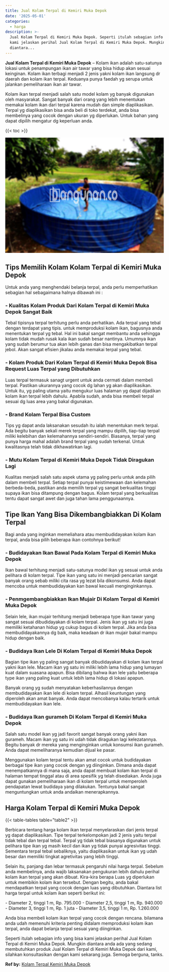 ```yaml
---
title: Jual Kolam Terpal di Kemiri Muka Depok
date: '2025-05-01'
categories:
  - harga
description: >-
  Jual Kolam Terpal di Kemiri Muka Depok. Seperti itulah sebagian info yang bisa
  kami jelaskan perihal Jual Kolam Terpal di Kemiri Muka Depok. Mungkin
  diantara...
---
```


**Jual Kolam Terpal di Kemiri Muka Depok** – Kolam ikan adalah satu-satunya lokasi untuk penampungan ikan air tawar yang bisa hidup akan sesuai keinginan. Kolam ikan terbagi menjadi 2 jenis yakni kolam ikan langsung dr daerah dan kolam ikan terpal. Keduanya punya faedah yg serupa untuk jalankan pemeliharaan ikan air tawar.

Kolam ikan terpal menjadi salah satu model kolam yg banyak digunakan oleh masyarakat. Sangat banyak dari orang yang lebih menentukan memakai kolam ikan dari terpal karena mudah dan simple diaplikasikan. Terpal yg diaplikasikan bisa anda beli di toko terdekat, anda bisa membelinya yang cocok dengan ukuran yg diperlukan. Untuk bahan yang dapat dipilih mengatur dg keperluan anda.

{{< toc >}}

![Jual Kolam Terpal di Kemiri Muka Depok](/images/jual-kolam-terpal-40.png)

## Tips Memilih Kolam Kolam Terpal di Kemiri Muka Depok

Untuk anda yang menghendaki belanja terpal, anda perlu memperhatikan sebagian hal sebagaimana halnya dibawah ini :

### \- Kualitas Kolam Produk Dari Kolam Terpal di Kemiri Muka Depok Sangat Baik

Tebal tipisnya terpal terhitung perlu anda perhatikan. Ada terpal yang tebal dengan terdapat yang tipis. untuk memproduksi kolam ikan, bagusnya anda menentukan terpal yg tebal. Hal ini bakal sangat membantu anda sehingga kolam tidak mudah rusak kala ikan sudah besar nantinya. Umumnya ikan yang sudah berumur tua akan lebih ganas dan bisa mengakibatkan terpal jebol. Akan sangat efisien jikalau anda memakai terpal yang tebal.

### \- Kolam Produk Dari Kolam Terpal di Kemiri Muka Depok Bisa Request Luas Terpal yang Dibutuhkan

Luas terpal termasuk sanagt urgent untuk anda cermati dalam membeli terpal. Pastikan ukurannya yang cocok dg lahan yg akan diaplikasikan. Untuk itu, yg paling utama yaitu mengukur luas halaman yg dapat dijadikan kolam ikan terpal lebih dahulu. Apabila sudah, anda bisa membeli terpal sesuai dg luas area yang bakal digunakan.

### \- Brand Kolam Terpal Bisa Custom

Tips yg dapat anda laksanakan sesudah itu ialah menentukan merk terpal. Ada begitu banyak sekali merek terpal yang mampu dipilih, tiap-tiap terpal miliki kelebihan dan kelemahannya sendiri-sendiri. Biasanya, terpal yang punya harga mahal adalah brand terpal yang sudah terkenal. Untuk kwalitasnya telah tidak dikhawatirkan lagi.

### \- Mutu Kolam Terpal di Kemiri Muka Depok Tidak Diragukan Lagi

Kualitas menjadi salah satu aspek utama yg paling perlu untuk anda pilih dalam membeli terpal. Setiap terpal punyai keistimewaan dan kelemahan berbeda-beda, pastikan anda memilih terpal yg sangat berkualitas tinggi supaya ikan bisa ditampung dengan bagus. Kolam terpal yang berkualitas tentu dapat sangat awet dan juga tahan lama penggunaannya.

## Tipe Ikan Yang Bisa Dikembangbiakkan Di Kolam Terpal

Bagi anda yang inginkan memeliahara atau membudidayakan kolam ikan terpal, anda bisa pilih beberapa ikan contohnya berikut!

### \- Budidayakan Ikan Bawal Pada Kolam Terpal di Kemiri Muka Depok

Ikan bawal terhitung menjadi satu-satunya model ikan yg sesuai untuk anda pelihara di kolam terpal. Tipe ikan yang satu ini menjadi pencarian sangat banyak orang sebab miliki cita rasa yg lezat bila dikonsumsi. Anda dapat mencoba untuk membudidayakan kan bawal kecuali menginginkannya.

### \- Penmgembangbiakkan Ikan Mujair Di Kolam Terpal di Kemiri Muka Depok

Selain lele, ikan mujair terhitung menjadi beberapa type ikan tawar yang sangat sesuai dibudidayakan di kolam terpal. Jenis ikan yg satu ini juga memiliki ketahanan hidup yg cukup bagus di kolam terpal. Jika anda bisa membudidayakannya dg baik, maka keadaan dr ikan mujair bakal mampu hidup dengan baik.

### \- Budidaya Ikan Lele Di Kolam Terpal di Kemiri Muka Depok

Bagian tipe ikan yg paling sangat banyak dibudidayakan di kolam ikan terpal yakni ikan lele. Macam ikan yg satu ini miliki lebih lama hidup yang lumayan kuat dalam suasana apapun. Bisa dibilang bahwa ikan lele yaitu beberapa type ikan yang paling kuat untuk lebih lama hidup di lokasi apapun.

Banyak orang yg sudah menyatakan keberhasilannya dengan membudidayakan ikan lele di kolam terpal. Alhasil keuntungan yang diperoleh akan amat banyak. Anda dapat mencobanya kalau tertarik untuk membudidayakan ikan lele.

### \- Budidaya Ikan gurameh Di Kolam Terpal di Kemiri Muka Depok

Salah satu model ikan yg jadi favorit sangat banyak orang yakni ikan gurameh. Macam ikan yg satu ini udah tidak diragukan lagi kelezatannya. Begitu banyak dr mereka yang menginginkan untuk konsumsi ikan gurameh. Anda dapat memeliharanya kemudian dijual ke pasar.

Menggunakan kolam terpal tentu akan amat cocok untuk budidayakan berbagai tipe ikan yang cocok dengan yg diinginkan. Dimana anda dapat menempatkannya di mana saja, anda dapat membuat kolam ikan terpal di halaman tempat tinggal atau di area spesifik yg telah disediakan. Anda juga dapat gunakan pemeliharaan ikan di kolam terpal untuk memperoleh pendapatan lewat budidaya yang dilakukan. Tentunya bakal sangat menguntungkan untuk anda andaikan menerapkannya.

## Harga Kolam Terpal di Kemiri Muka Depok

{{< table-tables table="table2" >}}

Berbicara tentang harga kolam ikan terpal menyelaraskan dari jenis terpal yg dapat diaplikasikan. Tipe terpal terkelompokan jadi 2 jenis yaitu terpal tidak tebal dan terpal tebal. Terpal yg tidak tebal biasanya digunakan untuk pelihara tipe ikan yg masih kecil dan ikan yg tidak punyai agresivitas tinggi. Sementara terpal tebal sebaliknya, yaitu diaplikasikan untuk ikan yg udah besar dan memiliki tingkat agretivitas yang lebih tinggi.

Selain itu, panjang dan lebar termasuk pengaruhi nilai harga terpal. Sebelum anda membelinya, anda wajib laksanakan pengukuran lebih dahulu perihal kolam ikan terpal yang akan dibuat. Kira-kira berapa Luas yg diperlukan untuk membikin kolam ikan tersebut. Dengan begitu, anda bakal mendapatkan terpal yang cocok dengan luas yang dibutuhkan. Diantara list harga terpal untuk kolam ikan seperti berikut ini:

\- Diameter 2, tinggi 1 m, Rp. 795.000 - Diameter 2,5, tinggi 1 m, Rp. 940.000 - Diameter 3, tinggi 1 m, Rp. 1 juta - Diameter 3,5, tinggi 1 m, Rp. 1.260.000

Anda bisa membeli kolam ikan terpal yang cocok dengan rencana. bilamana anda udah memenuhi kriteria penting didalam memproduksi kolam ikan terpal, anda dapat belanja terpal sesuai yang diinginkan.

Seperti itulah sebagian info yang bisa kami jelaskan perihal Jual Kolam Terpal di Kemiri Muka Depok. Mungkin diantara anda ada yang sedang membutuhkan produk Jual Kolam Terpal di Kemiri Muka Depok dari kami, silahkan konsultasikan dengan kami sekarang juga. Semoga berguna, tanks.

**Ref by:** [Kolam Terpal Kemiri Muka Depok](https://id.wikipedia.org/wiki/Kolam)

